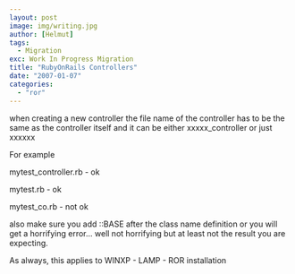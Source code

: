 ```yaml
---
layout: post
image: img/writing.jpg
author: [Helmut]
tags:
  - Migration
exc: Work In Progress Migration
title: "RubyOnRails Controllers"
date: "2007-01-07"
categories: 
  - "ror"
---
```


when creating a new controller the file name of the controller has to be the same as the controller itself and it can be either xxxxx\_controller or just xxxxxx

For example

mytest\_controller.rb - ok

mytest.rb - ok

mytest\_co.rb - not ok

also make sure you add ::BASE after the class name definition or you will get a horrifying error... well not horrifying but at least not the result you are expecting.

As always, this applies to WINXP - LAMP - ROR installation
